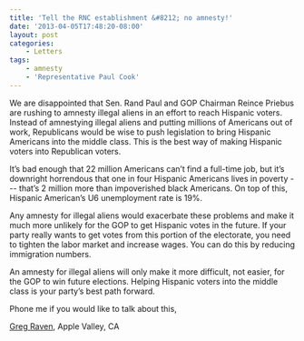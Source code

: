 ```yaml
---
title: 'Tell the RNC establishment &#8212; no amnesty!'
date: '2013-04-05T17:48:20-08:00'
layout: post
categories:
    - Letters
tags:
    - amnesty
    - 'Representative Paul Cook'
---
```


We are disappointed that Sen. Rand Paul and GOP Chairman Reince Priebus are rushing to amnesty illegal aliens in an effort to reach Hispanic voters. Instead of amnestying illegal aliens and putting millions of Americans out of work, Republicans would be wise to push legislation to bring Hispanic Americans into the middle class. This is the best way of making Hispanic voters into Republican voters.  
  
It’s bad enough that 22 million Americans can’t find a full-time job, but it’s downright horrendous that one in four Hispanic Americans lives in poverty --- that’s 2 million more than impoverished black Americans. On top of this, Hispanic American’s U6 unemployment rate is 19%.

Any amnesty for illegal aliens would exacerbate these problems and make it much more unlikely for the GOP to get Hispanic votes in the future. If your party really wants to get votes from this portion of the electorate, you need to tighten the labor market and increase wages. You can do this by reducing immigration numbers.

An amnesty for illegal aliens will only make it more difficult, not easier, for the GOP to win future elections. Helping Hispanic voters into the middle class is your party’s best path forward.

Phone me if you would like to talk about this,

[Greg Raven](https://www.gregraven.org), Apple Valley, CA